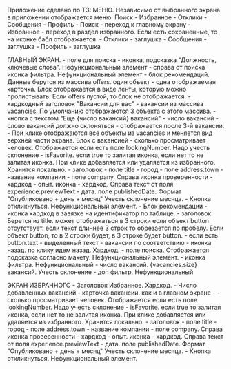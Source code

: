 Приложение сделано по ТЗ:
МЕНЮ. Независимо от выбранного экрана в приложении отображается меню. Поиск - Избранное - Отклики - Сообщения - Профиль
		- Поиск - переход к главному экрану
		- Избранное - переход в раздел избранного. Если есть сохраненные, то на иконке бабл отображается.
		- Отклики - заглушка
		- Сообщения - заглушка
		- Профиль - заглушка

ГЛАВНЫЙ ЭКРАН. 
		- поле для поиска
				- иконка, подсказка "Должность, ключевые слова". Нефункциональный элемент
				- справа от поиска иконка фильтра. Нефункциональный элемент
		- блок рекомендаций. Данные берутся из массива offers. один объект - одна отображаемая карточка. Блок отображается в виде ленты, которую можно пролистывать. Если offers пустой, то блок не отображается.
		- хардкодный заголовок "Вакансии для вас"
		- вакансии из массива  vacancies. По умолчанию отображаются 3 объекта с этого массива.
		- кнопка с текстом "Еще {число вакансий} вакансий"
				- число вакансий
				- слово вакансий должно склоняться
				- отображается после 3-й вакансии.
				- При клике отображаются все объекты из vacancies и меняется вид верхней части экрана.
    Блок с вакансией
			- сколько просматривает человек. Отображается если есть поле lookingNumber. Надо учесть склонение
			- isFavorite. если true то залитая иконка, если нет то не залитая иконка. При клике добавляется или удаляется из избранного. Хранится локально. 
			- заголовок - поле title
			- город - поле address.town
			- название компании - поле company. Справа иконка проверенности - хардкод
			- опыт. иконка - хардкод. Справа текст от поля experience.previewText
			- дата. поле publishedDate. Формат "Опубликовано + день + месяц" Учесть склонение месяца.
			- Кнопка откликнуться. Нефункциональный элемент.
	- Блок рекомендации
			- иконка хардкод в завязке на идентификатор по таблице.
			- заголовок. Берется из title. может отображаться в 3 строки если объект button отсутствует. если текст длиннее 3 строк то обрезается по пробелу. Если объект button, то в 2 строки будет, в 3 строке будет button. 
			- если есть button.text - выделенный текст 
	- вакансии по соответствию
			- иконка назад. по клику идем назад. Хардкод.
			- поле поиска. Отображается подсказка согласно макету. Нефункциональный элемент. 
			- иконка фильтра. Нефункциональный
			- число вакансий. {vacancies.size} вакансий. Учесть склонение
			- доп фильтр. Нефункциональный

ЭКРАН ИЗБРАННОГО
	- Заголовок Избранное. Хардкод.
	- Число добавленных вакансий
	- карточка вакансии. как и в главном экране
			- - сколько просматривает человек. Отображается если есть поле lookingNumber. Надо учесть склонение
			- isFavorite. если true то залитая иконка, если нет то не залитая иконка. При клике добавляется или удаляется из избранного. Хранится локально. 
			- заголовок - поле title
			- город - поле address.town
			- название компании - поле company. Справа иконка проверенности - хардкод
			- опыт. иконка - хардкод. Справа текст от поля experience.previewText
			- дата. поле publishedDate. Формат "Опубликовано + день + месяц" Учесть склонение месяца.
			- Кнопка откликнуться. Нефункциональный элемент.
